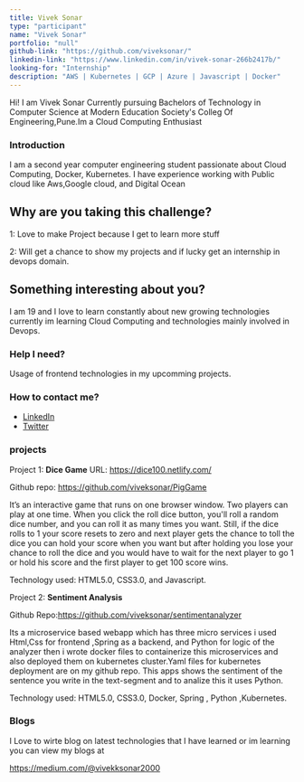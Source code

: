```yaml
---
title: Vivek Sonar
type: "participant"
name: "Vivek Sonar"
portfolio: "null"
github-link: "https://github.com/viveksonar/"
linkedin-link: "https://www.linkedin.com/in/vivek-sonar-266b2417b/"
looking-for: "Internship"
description: "AWS | Kubernetes | GCP | Azure | Javascript | Docker"
---
```


Hi! I am Vivek Sonar Currently pursuing Bachelors of Technology in Computer Science at Modern Education Society's Colleg Of Engineering,Pune.Im a Cloud Computing Enthusiast

### Introduction

I am a second year computer engineering student passionate about Cloud Computing, Docker, Kubernetes. I have experience working with Public cloud like Aws,Google cloud, and Digital Ocean

## Why are you taking this challenge?

1: Love to make Project because I get to learn more stuff

2: Will get a chance to show my projects and if lucky get an internship in devops domain.

## Something interesting about you?

I am 19 and I love to learn constantly about new growing technologies currently im learning Cloud Computing and technologies mainly involved in Devops.

### Help I need?

Usage of frontend technologies in my upcomming projects.

### How to contact me?

- [LinkedIn](https://www.linkedin.com/in/vivek-sonar-266b2417b/)
- [Twitter](https://twitter.com/vivkesonar)

### projects

Project 1: **Dice Game** URL: https://dice100.netlify.com/

 Github repo: https://github.com/viveksonar/PigGame

It’s an interactive game that runs on one browser window. Two players can play at one time. When you click the roll dice button, you'll roll a random dice number, and you can roll it as many times you want. Still, if the dice rolls to 1 your score resets to zero and next player gets the chance to toll the dice you can hold your score when you want but after holding you lose your chance to roll the dice and you would have to wait for the next player to go 1 or hold his score and the first player to get 100 score wins.

Technology used: HTML5.0, CSS3.0, and Javascript.

Project 2: **Sentiment Analysis**

Github Repo:https://github.com/viveksonar/sentimentanalyzer

Its a microservice based webapp which has three micro services i used Html,Css for frontend ,Spring as a backend, and Python for logic of the analyzer then i wrote docker files to containerize this microservices and also deployed them on kubernetes cluster.Yaml files for kubernetes deployment are on my github repo.
This apps shows the sentiment of the sentence you write in the text-segment and to analize this it uses Python.


Technology used: HTML5.0, CSS3.0, Docker, Spring , Python ,Kubernetes.

### Blogs

I Love to wirte blog on latest technologies that I have learned or im learning you can view my blogs at 

https://medium.com/@vivekksonar2000

